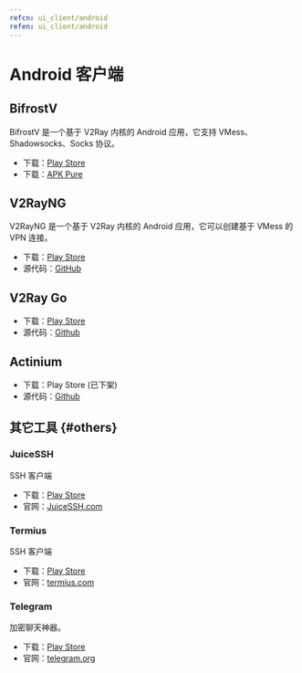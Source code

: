 ```yaml
---
refcn: ui_client/android
refen: ui_client/android
---
```


# Android 客户端

## BifrostV

BifrostV 是一个基于 V2Ray 内核的 Android 应用，它支持 VMess、Shadowsocks、Socks 协议。

* 下载：[Play Store](https://play.google.com/store/apps/details?id=com.github.dawndiy.bifrostv)
* 下载：[APK Pure](https://apkpure.com/bifrostv/com.github.dawndiy.bifrostv)

## V2RayNG

V2RayNG 是一个基于 V2Ray 内核的 Android 应用，它可以创建基于 VMess 的 VPN 连接。

* 下载：[Play Store](https://play.google.com/store/apps/details?id=com.v2ray.ang)
* 源代码：[GitHub](https://github.com/2dust/v2rayNG)

## V2Ray Go

* 下载：[Play Store](https://play.google.com/store/apps/details?id=org.kkdev.v2raygo)
* 源代码：[Github](https://github.com/xiaokangwang/V2RayGO)

## Actinium

* 下载：Play Store (已下架)
* 源代码：[Github](https://github.com/V2Ray-Android/Actinium)

## 其它工具 {#others}

### JuiceSSH

SSH 客户端

* 下载：[Play Store](https://play.google.com/store/apps/details?id=com.sonelli.juicessh)
* 官网：[JuiceSSH.com](https://juicessh.com/)

### Termius

SSH 客户端

* 下载：[Play Store](https://play.google.com/store/apps/details?id=com.server.auditor.ssh.client)
* 官网：[termius.com](https://www.termius.com)

### Telegram

加密聊天神器。

* 下载：[Play Store](https://play.google.com/store/apps/details?id=org.telegram.messenger)
* 官网：[telegram.org](https://telegram.org/)
